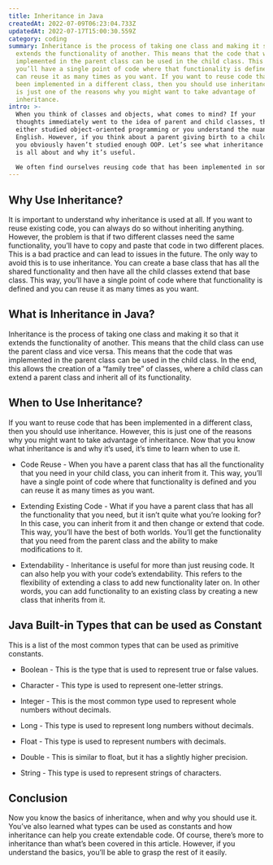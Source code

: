 ```yaml
---
title: Inheritance in Java
createdAt: 2022-07-09T06:23:04.733Z
updatedAt: 2022-07-17T15:00:30.559Z
category: coding
summary: Inheritance is the process of taking one class and making it so that it
  extends the functionality of another. This means that the code that was
  implemented in the parent class can be used in the child class. This way,
  you’ll have a single point of code where that functionality is defined and you
  can reuse it as many times as you want. If you want to reuse code that has
  been implemented in a different class, then you should use inheritance. This
  is just one of the reasons why you might want to take advantage of
  inheritance.
intro: >-
  When you think of classes and objects, what comes to mind? If your
  thoughts immediately went to the idea of parent and child classes, then you’ve
  either studied object-oriented programming or you understand the nuances of
  English. However, if you think about a parent giving birth to a child, then
  you obviously haven’t studied enough OOP. Let’s see what inheritance in Java
  is all about and why it’s useful. 

  We often find ourselves reusing code that has been implemented in some other class. This leads us to ask a very logical question – can we reuse code even further? The answer is yes! We can take one class and make it so that it extends the functionality of another. This is called inheritance in Java. It is one of the cornerstones of OOP programming and something that every serious programmer should know well.
---
```


## Why Use Inheritance?

It is important to understand why inheritance is used at all. If you want to reuse existing code, you can always do so without inheriting anything. However, the problem is that if two different classes need the same functionality, you’ll have to copy and paste that code in two different places. This is a bad practice and can lead to issues in the future.
The only way to avoid this is to use inheritance. You can create a base class that has all the shared functionality and then have all the child classes extend that base class. This way, you’ll have a single point of code where that functionality is defined and you can reuse it as many times as you want.

## What is Inheritance in Java?

Inheritance is the process of taking one class and making it so that it extends the functionality of another. This means that the child class can use the parent class and vice versa.
This means that the code that was implemented in the parent class can be used in the child class.
In the end, this allows the creation of a “family tree” of classes, where a child class can extend a parent class and inherit all of its functionality.

## When to Use Inheritance?

If you want to reuse code that has been implemented in a different class, then you should use inheritance.
However, this is just one of the reasons why you might want to take advantage of inheritance.
Now that you know what inheritance is and why it’s used, it’s time to learn when to use it.

- Code Reuse - When you have a parent class that has all the functionality that you need in your child class, you can inherit from it. This way, you’ll have a single point of code where that functionality is defined and you can reuse it as many times as you want.

- Extending Existing Code - What if you have a parent class that has all the functionality that you need, but it isn’t quite what you’re looking for? In this case, you can inherit from it and then change or extend that code. This way, you’ll have the best of both worlds. You’ll get the functionality that you need from the parent class and the ability to make modifications to it.

- Extendability - Inheritance is useful for more than just reusing code. It can also help you with your code’s extendability. This refers to the flexibility of extending a class to add new functionality later on. In other words, you can add functionality to an existing class by creating a new class that inherits from it.

## Java Built-in Types that can be used as Constant

This is a list of the most common types that can be used as primitive constants.

- Boolean - This is the type that is used to represent true or false values.

- Character - This type is used to represent one-letter strings.

- Integer - This is the most common type used to represent whole numbers without decimals.

- Long - This type is used to represent long numbers without decimals.

- Float - This type is used to represent numbers with decimals.

- Double - This is similar to float, but it has a slightly higher precision.

- String - This type is used to represent strings of characters.

## Conclusion

Now you know the basics of inheritance, when and why you should use it. You’ve also learned what types can be used as constants and how inheritance can help you create extendable code.
Of course, there’s more to inheritance than what’s been covered in this article. However, if you understand the basics, you’ll be able to grasp the rest of it easily.
